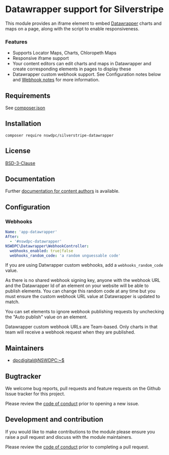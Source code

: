 # Datawrapper support for Silverstripe

This module provides an iframe element to embed [Datawrapper](https://datawrapper.de) charts and maps on a page, along with the script to enable responsiveness.

### Features

+ Supports Locator Maps, Charts, Chloropeth Maps
+ Responsive iframe support
+ Your content editors can edit charts and maps in Datawrapper and create corresponding elements in pages to display these
+ Datawrapper custom webhook support. See Configuration notes below and [Webhook notes](./docs/en/002_webhooks.md) for more information.

## Requirements

See [composer.json](./composer.json)

## Installation

```
composer require nswdpc/silverstripe-datawrapper
```

## License

[BSD-3-Clause](./LICENSE.md)

## Documentation


Further [documentation for content authors](./docs/en/001_index.md) is available.

## Configuration

### Webhooks

```yaml
Name: 'app-datawrapper'
After:
  - '#nswdpc-datawrapper'
NSWDPC\Datawrapper\WebhookController:
  webhooks_enabled: true|false
  webhooks_random_code: 'a random unguessable code'
```

If you are using Datwrapper custom webhooks, add a `webhooks_random_code` value.

As there is no shared webhook signing key, anyone with the webhook URL and the Datawrapper Id of an element on your website will be able to publish elements.
You can change this random code at any time but you must ensure the custom webhook URL value at Datawrapper is updated to match.

You can set elements to ignore webhook publishing requests by unchecking the  "Auto publish" value on an element.

Datawrapper custom webhook URLs are Team-based. Only charts in that team will receive a webhook request when they are published.

## Maintainers

+ [dpcdigital@NSWDPC:~$](https://dpc.nsw.gov.au)

## Bugtracker

We welcome bug reports, pull requests and feature requests on the Github Issue tracker for this project.

Please review the [code of conduct](./code-of-conduct.md) prior to opening a new issue.

## Development and contribution

If you would like to make contributions to the module please ensure you raise a pull request and discuss with the module maintainers.

Please review the [code of conduct](./code-of-conduct.md) prior to completing a pull request.
